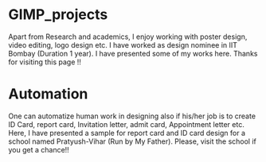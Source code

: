 # GIMP_projects
Apart from Research and academics, I enjoy working with poster design, video editing, logo design etc. I have worked as design nominee in IIT Bombay (Duration 1 year). I have presented some of my works here. Thanks for visiting this page !!  
# Automation 
One can automatize human work in designing also if his/her job is to create ID Card, report card, Invitation letter, admit card, Appointment letter etc. Here, I have presented a sample for report card and ID card design for a school named Pratyush-Vihar (Run by My Father). Please, visit the school if you get a chance!! 
